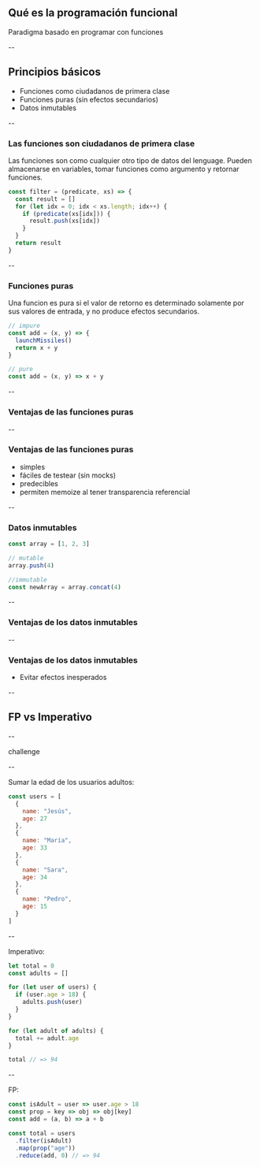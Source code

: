 ## Qué es la programación funcional

Paradigma basado en programar con funciones

--

## Principios básicos

* Funciones como ciudadanos de primera clase
* Funciones puras (sin efectos secundarios)
* Datos inmutables

--

### Las funciones son ciudadanos de primera clase

Las funciones son como cualquier otro tipo de datos del lenguage.
Pueden almacenarse en variables, tomar funciones como argumento y
retornar funciones.

```javascript
const filter = (predicate, xs) => {
  const result = []
  for (let idx = 0; idx < xs.length; idx++) {
    if (predicate(xs[idx])) {
      result.push(xs[idx])
    }
  }
  return result
}
```

--

### Funciones puras

Una funcion es pura si el valor de retorno es determinado solamente por sus valores de entrada, y no produce efectos secundarios.

```javascript
// impure
const add = (x, y) => {
  launchMissiles()
  return x + y
}

// pure
const add = (x, y) => x + y
```

--

### Ventajas de las funciones puras

--

### Ventajas de las funciones puras

* simples
* fáciles de testear (sin mocks)
* predecibles
* permiten memoize al tener transparencia referencial

--

### Datos inmutables

```javascript
const array = [1, 2, 3]

// mutable
array.push(4)

//immutable
const newArray = array.concat(4)
```

--

### Ventajas de los datos inmutables

--

### Ventajas de los datos inmutables

* Evitar efectos inesperados

--

## FP vs Imperativo

--

challenge

--

Sumar la edad de los usuarios adultos:

```javascript
const users = [
  {
    name: "Jesús",
    age: 27
  },
  {
    name: "María",
    age: 33
  },
  {
    name: "Sara",
    age: 34
  },
  {
    name: "Pedro",
    age: 15
  }
]
```

--

Imperativo:

```javascript
let total = 0
const adults = []

for (let user of users) {
  if (user.age > 18) {
    adults.push(user)
  }
}

for (let adult of adults) {
  total += adult.age
}

total // => 94
```

--

FP:

```javascript
const isAdult = user => user.age > 18
const prop = key => obj => obj[key]
const add = (a, b) => a + b

const total = users
  .filter(isAdult)
  .map(prop("age"))
  .reduce(add, 0) // => 94
```
